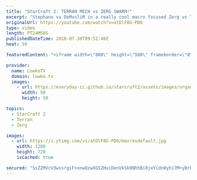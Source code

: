 ```yaml
---
title: "StarCraft 2: TERRAN MECH vs ZERG SWARM!"
excerpt: "Stephano vs DeMusliM in a really cool macro focused Zerg vs Terran. Subscribe for more videos: http://lowko.tv/youtube Has vs Kelazhur: https://goo.gl/pqA6ws  While Stephano starts this game off thinking that he was going up against a Bio based player, DeMusliM quickly secures 4 bases and starts producing"
originalUrl: https://youtube.com/watch?v=atDlF8G-PD0
type: video
length: PT24M50S
publishedDateTime: 2018-07-30T09:52:40Z
heat: 50

featuredContent: "<iframe width=\"800\" height=\"500\" frameborder=\"0\" src=\"https://www.youtube.com/embed/atDlF8G-PD0\" allow=\"accelerometer; autoplay; encrypted-media; gyroscope; picture-in-picture\" allowfullscreen></iframe>"

provider:
  name: LowkoTV
  domain: lowko.tv
  images:
    - url: https://everyday-cc.github.io/starcraft2/assets/images/organizations/lowko.tv-50x50.jpg
      width: 50
      height: 50

topics:
  - StarCraft 2
  - Terran
  - Zerg

images:
  - url: https://i.ytimg.com/vi/atDlF8G-PD0/maxresdefault.jpg
    width: 1280
    height: 720
    isCached: true

secured: "SsZZMVcU3wssrgiF+onwQzwXGSZHuiDenVkSk0NhhBi0jeYidn8yhi7M+yBrUZAIEUvDPOGT7niYJa2AnL+4vLaTvTE3x9D7OJBpyTsxILx39ASKXoDK/bpAvzrlMd6acgFB3yj8Ix3xJIjuuG9HfBdC0D1PB+edX45BzMn+lOYYKcIhJ320ojN7cUjPgOKiCCJB1zqsrfYe0bHGuCeC2yasK63T2Idk400F4NQkFaI8wvSHHqCVBdKDNWhbzPlUhaGyJbERqDQSsdXLR/MmbEM6jSLNdMBKNS28d1Ccp6DgzQcYkc5L12eSjFfGaG+IZlPgGb1CKVexCmPoig3BJGHKhwNdAvl2c1ifeIm1aJziLXDyba0eskbnXNTrKkgKBTlLeYmI7ISv8sJivgqeu6zI5nXeRW7oQR1sGLt3Rz+guwxB7sxehnW9r4zb3eFr;aohjwluwihtpZLbnrhPdnw=="
---
```


